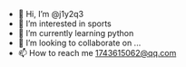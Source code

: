 - 👋 Hi, I’m @j1y2q3
- 👀 I’m interested in sports
- 🌱 I’m currently learning python
- 💞️ I’m looking to collaborate on ...
- 📫 How to reach me 1743615062@qq.com

<!---
j1y2q3/j1y2q3 is a ✨ special ✨ repository because its `README.md` (this file) appears on your GitHub profile.
You can click the Preview link to take a look at your changes.
--->
